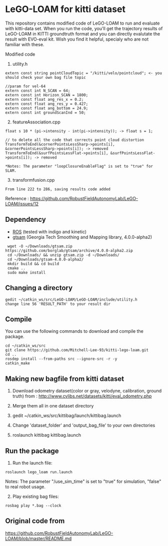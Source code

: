 # LeGO-LOAM for kitti dataset

This repository contains modified code of LeGO-LOAM to run and evaluate with kitti-data set. When you run the code, you'll get the trajectory results of LeGO-LOAM in KITTI groundtruth format and you can directly evalutate the result with EVO-eval kit. Wish you find it helpful, specialy who are not familiar with these.

Modified code

1. utility.h
```
extern const string pointCloudTopic = "/kitti/velo/pointcloud"; <- you should check your own bag file topic

//param for vel-64
extern const int N_SCAN = 64;
extern const int Horizon_SCAN = 1800;
extern const float ang_res_x = 0.2;
extern const float ang_res_y = 0.427;
extern const float ang_bottom = 24.9;
extern const int groundScanInd = 50;
```
2. featureAssociation.cpp
```
float s 10 * (pi->intensity - int(pi->intensity)); -> float s = 1;

// to delete all the code that corrects point cloud distortion
TransformToEnd(&cornerPointsLessSharp->points[i], &cornerPointsLessSharp->points[i]); -> removed
TransformToEnd(&surfPointsLessFlat->points[i], &surfPointsLessFlat->points[i]); -> removed

*Notes: The parameter "loopClosureEnableFlag" is set to "true" for SLAM. 
```
3. transformfusion.cpp
```
From line 222 to 286, saving results code added
```

Reference : https://github.com/RobustFieldAutonomyLab/LeGO-LOAM/issues/12

## Dependency

- [ROS](http://wiki.ros.org/ROS/Installation) (tested with indigo and kinetic)
- [gtsam](https://github.com/borglab/gtsam/releases) (Georgia Tech Smoothing and Mapping library, 4.0.0-alpha2)

 ```
  wget -O ~/Downloads/gtsam.zip https://github.com/borglab/gtsam/archive/4.0.0-alpha2.zip
  cd ~/Downloads/ && unzip gtsam.zip -d ~/Downloads/
  cd ~/Downloads/gtsam-4.0.0-alpha2/
  mkdir build && cd build
  cmake ..
  sudo make install
  ```

## Changing a directory
```
gedit ~/catkin_ws/src/LeGO-LOAM/LeGO-LOAM/include/utility.h
change line 56 'RESULT_PATH' to your result dir
```

## Compile

You can use the following commands to download and compile the package.

```
cd ~/catkin_ws/src
git clone https://github.com/Mitchell-Lee-93/kitti-lego-loam.git
cd ..
rosdep install --from-paths src --ignore-src -r -y
catkin_make
```

## Making new bagfile from kitti dataset 
1. Download odometry dataset(color or gray, velodyne, calibration, ground truth)
from : http://www.cvlibs.net/datasets/kitti/eval_odometry.php 

2. Merge them all in one dataset directory

3. gedit ~/catkin_ws/src/kittibag/launch/kittibag.launch

4. Change 'dataset_folder' and 'output_bag_file' to your own directories

5. roslaunch kittibag kittibag.launch

## Run the package

1. Run the launch file:
```
roslaunch lego_loam run.launch
```
Notes: The parameter "/use_sim_time" is set to "true" for simulation, "false" to real robot usage.


2. Play existing bag files:
```
rosbag play *.bag --clock 
```

## Original code from
https://github.com/RobustFieldAutonomyLab/LeGO-LOAM/blob/master/README.md

